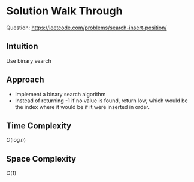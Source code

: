 # Solution Walk Through
Question: https://leetcode.com/problems/search-insert-position/

## Intuition
Use binary search

## Approach
- Implement a binary search algorithm
- Instead of returning -1 if no value is found, return low, which would be the index where it would be if it were inserted in order.

## Time Complexity
$O(\log n)$

## Space Complexity
$O(1)$